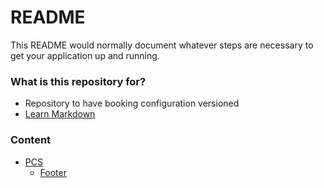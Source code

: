 # README #

This README would normally document whatever steps are necessary to get your application up and running.

### What is this repository for? ###

* Repository to have booking configuration versioned
* [Learn Markdown](https://bitbucket.org/tutorials/markdowndemo)

### Content ###
* [PCS](https://bitbucket.org/nformal/booking/src/master/PCS)
    * [Footer](https://bitbucket.org/nformal/booking/src/master/PCS/footer)



